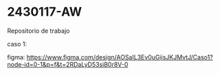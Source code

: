# 2430117-AW
Repositorio de trabajo

caso 1:

figma: https://www.figma.com/design/AOSaIL3Ev0uGijsJKJMvtJ/Caso1?node-id=0-1&p=f&t=2RDaLyD53siB0r8V-0

